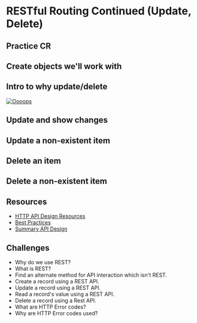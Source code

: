 # RESTful Routing Continued (Update, Delete)

## Practice CR

## Create objects we'll work with

## Intro to why update/delete

[![Oooops](https://cloud.githubusercontent.com/assets/1329385/10920179/bc90396a-8223-11e5-8080-6eb41d7db3ed.gif)](https://en.wikipedia.org/wiki/Create,_read,_update_and_delete)

## Update and show changes

## Update a non-existent item

## Delete an item

## Delete a non-existent item

## Resources

* [HTTP API Design Resources](https://github.com/gocardless/http-api-design)
* [Best Practices](http://www.vinaysahni.com/best-practices-for-a-pragmatic-restful-api)
* [Summary API Design](https://github.com/interagent/http-api-design)


## Challenges

* Why do we use REST?
* What is REST?
* Find an alternate method for API interaction which isn't REST.
* Create a record using a REST API.
* Update a record using a REST API.
* Read a record's value using a REST API.
* Delete a record using a Rest API.
* What are HTTP Error codes?
* Why are HTTP Error codes used?
